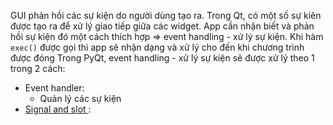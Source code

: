 GUI phản hồi các sự kiện do người dùng tạo ra. Trong Qt, có một số sự kiên được tạo ra để xử lý giao tiếp giữa các widget. App cần nhận biết và phản hồi sự kiện đó một cách thích hợp => event handling - xử lý sự kiện.
Khi hàm `exec()` được gọi thì app sẽ nhận dạng và xử lý cho đến khi chương trình được đóng
Trong PyQt, event handling - xử lý sự kiện sẽ được xử lý theo 1 trong 2 cách:
- Event handler:
	- Quản lý các sự kiện
- [Signal and slot ](https://phocode.com/qt-5-c/qt-5-c-co-che-hoat-dong-cua-signal-va-slot/):

